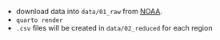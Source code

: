 * download data into `data/01_raw` from [NOAA](https://grunt.sefsc.noaa.gov/rvc_analysis20/samples/index).
* `quarto render`
* `.csv` files will be created in `data/02_reduced` for each region